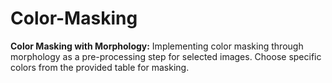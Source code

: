 # Color-Masking
**Color Masking with Morphology:**  Implementing color masking through morphology as a pre-processing step for selected images. Choose specific colors from the provided table for masking. 
